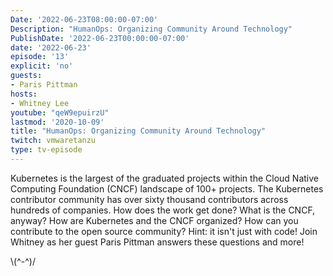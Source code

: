 ```yaml
---
Date: '2022-06-23T08:00:00-07:00'
Description: "HumanOps: Organizing Community Around Technology"
PublishDate: '2022-06-23T00:00:00-07:00'
date: '2022-06-23'
episode: '13'
explicit: 'no'
guests:
- Paris Pittman
hosts:
- Whitney Lee
youtube: "qeW9epuirzU"
lastmod: '2020-10-09'
title: "HumanOps: Organizing Community Around Technology"
twitch: vmwaretanzu
type: tv-episode
---
```


Kubernetes is the largest of the graduated projects within the Cloud Native Computing Foundation (CNCF) landscape of 100+ projects. The Kubernetes contributor community has over sixty thousand contributors across hundreds of companies. How does the work get done? What is the CNCF, anyway?  How are Kubernetes and the CNCF organized? How can you contribute to the open source community? Hint: it isn't just with code! Join Whitney as her guest Paris Pittman answers these questions and more!


\\(^-^)/
